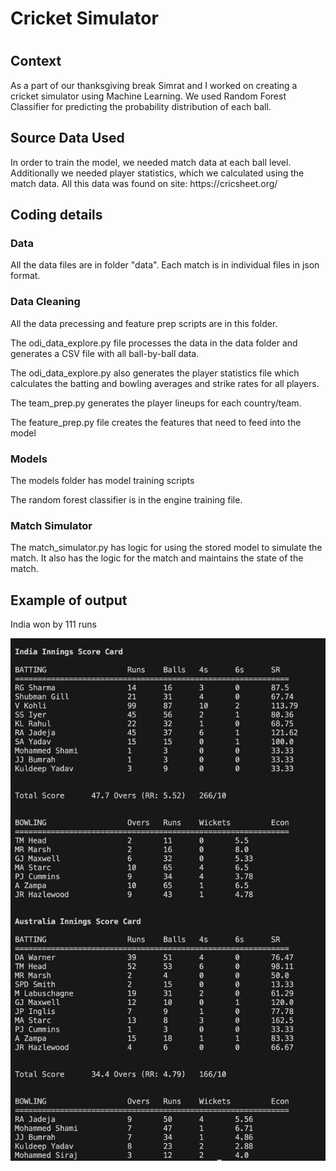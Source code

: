 <h1>Cricket Simulator<h1>

<h2>Context</h2>
<p>As a part of our thanksgiving break Simrat and I worked on creating a cricket simulator using Machine Learning. We used Random Forest Classifier for predicting the probability distribution of each ball. 

<h2> Source Data Used </h2>
<p> In order to train the model, we needed match data at each ball level. Additionally we needed player statistics, which we calculated using the match data. All this data was found on site: https://cricsheet.org/

<h2> Coding details </h2>
<h3> Data </h3>
All the data files are in folder "data". Each match is in individual files in json format.

<h3> Data Cleaning </h3>
<p>All the data precessing and feature prep scripts are in this folder. 
<p>The odi_data_explore.py file processes the data in the data folder and generates a CSV file with all ball-by-ball data.
<p>The odi_data_explore.py also generates the player statistics file which calculates the batting and bowling averages and strike rates for all players.
<p>The team_prep.py generates the player lineups for each country/team.
<p>The feature_prep.py file creates the features that need to feed into the model

<h3> Models </h3>
<p> The models folder has model training scripts
<p> The random forest classifier is in the engine training file.

<h3> Match Simulator </h3>
<p> The match_simulator.py has logic for using the stored model to simulate the match. It also has the logic for the match and maintains the state of the match.

<h2> Example of output</h2>
<p>
India won by 111 runs

![Output Example](image.png?raw=true "Title")
